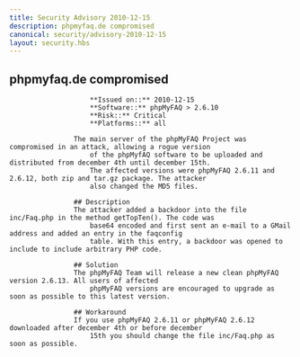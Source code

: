 ```yaml
---
title: Security Advisory 2010-12-15
description: phpmyfaq.de compromised
canonical: security/advisory-2010-12-15
layout: security.hbs
---
```


## phpmyfaq.de compromised

                        **Issued on::** 2010-12-15
                        **Software::** phpMyFAQ > 2.6.10
                        **Risk::** Critical
                        **Platforms::** all

                    The main server of the phpMyFAQ Project was compromised in an attack, allowing a rogue version
                        of the phpMyfAQ software to be uploaded and distributed from december 4th until december 15th.
                        The affected versions were phpMyFAQ 2.6.11 and 2.6.12, both zip and tar.gz package. The attacker
                        also changed the MD5 files.

                    ## Description
                    The attacker added a backdoor into the file inc/Faq.php in the method getTopTen(). The code was
                        base64 encoded and first sent an e-mail to a GMail address and added an entry in the faqconfig
                        table. With this entry, a backdoor was opened to include to include arbitrary PHP code.

                    ## Solution
                    The phpMyFAQ Team will release a new clean phpMyFAQ version 2.6.13. All users of affected
                        phpMyFAQ versions are encouraged to upgrade as soon as possible to this latest version.

                    ## Workaround
                    If you use phpMyFAQ 2.6.11 or phpMyFAQ 2.6.12 downloaded after december 4th or before december
                        15th you should change the file inc/Faq.php as soon as possible.
